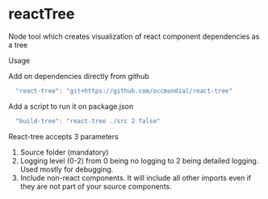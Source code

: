 # reactTree
Node tool which creates visualization of react component dependencies as a tree

Usage

Add on dependencies directly from github

```jsx
  "react-tree": "git+https://github.com/occmundial/react-tree"
```

Add a script to run it on package.json

```jsx
  "build-tree": "react-tree ./src 2 false"
```

React-tree accepts 3 parameters
1. Source folder (mandatory)
2. Logging level (0-2) from 0 being no logging to 2 being detailed logging. Used mostly for debugging.
3. Include non-react components. It will include all other imports even if they are not part of your source components.
